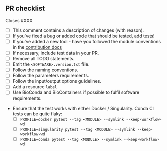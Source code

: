 <!--
# nf-core/modules pull request

Many thanks for contributing to nf-core/modules!

Please fill in the appropriate checklist below (delete whatever is not relevant).
These are the most common things requested on pull requests (PRs).

Remember that PRs should be made against the master branch.

Learn more about contributing: [CONTRIBUTING.md](https://github.com/nf-core/modules/tree/master/.github/CONTRIBUTING.md)
-->

## PR checklist

Closes #XXX <!-- If this PR fixes an issue, please link it here! -->

- [ ] This comment contains a description of changes (with reason).
- [ ] If you've fixed a bug or added code that should be tested, add tests!
- [ ] If you've added a new tool - have you followed the module conventions in the [contribution docs](https://github.com/nf-core/modules/tree/master/.github/CONTRIBUTING.md)
- [ ] If necessary, include test data in your PR.
- [ ] Remove all TODO statements.
- [ ] Emit the `<SOFTWARE>.version.txt` file.
- [ ] Follow the naming conventions.
- [ ] Follow the parameters requirements.
- [ ] Follow the input/output options guidelines.
- [ ] Add a resource `label`
- [ ] Use BioConda and BioContainers if possible to fulfil software requirements.
- Ensure that the test works with either Docker / Singularity. Conda CI tests can be quite flaky:
    - [ ] `PROFILE=docker pytest --tag <MODULE> --symlink --keep-workflow-wd`
    - [ ] `PROFILE=singularity pytest --tag <MODULE> --symlink --keep-workflow-wd`
    - [ ] `PROFILE=conda pytest --tag <MODULE> --symlink --keep-workflow-wd`

